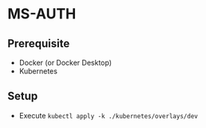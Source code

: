 # MS-AUTH

## Prerequisite

- Docker (or Docker Desktop)
- Kubernetes

## Setup

- Execute `kubectl apply -k ./kubernetes/overlays/dev`
